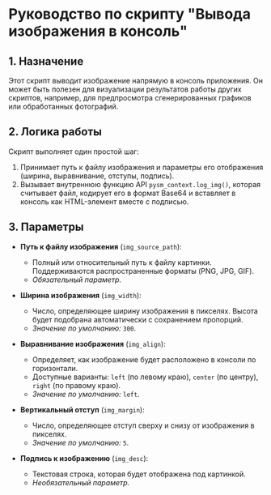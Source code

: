 # Руководство по скрипту "Вывода изображения в консоль"

## 1. Назначение

Этот скрипт выводит изображение напрямую в консоль приложения. Он может быть полезен для визуализации результатов работы других скриптов, например, для предпросмотра сгенерированных графиков или обработанных фотографий.

## 2. Логика работы

Скрипт выполняет один простой шаг:
1.  Принимает путь к файлу изображения и параметры его отображения (ширина, выравнивание, отступы, подпись).
2.  Вызывает внутреннюю функцию API `pysm_context.log_img()`, которая считывает файл, кодирует его в формат Base64 и вставляет в консоль как HTML-элемент вместе с подписью.

## 3. Параметры

-   **Путь к файлу изображения** (`img_source_path`):
    -   Полный или относительный путь к файлу картинки. Поддерживаются распространенные форматы (PNG, JPG, GIF).
    -   *Обязательный параметр.*

-   **Ширина изображения** (`img_width`):
    -   Число, определяющее ширину изображения в пикселях. Высота будет подобрана автоматически с сохранением пропорций.
    -   *Значение по умолчанию:* `300`.

-   **Выравнивание изображения** (`img_align`):
    -   Определяет, как изображение будет расположено в консоли по горизонтали.
    -   Доступные варианты: `left` (по левому краю), `center` (по центру), `right` (по правому краю).
    -   *Значение по умолчанию:* `left`.

-   **Вертикальный отступ** (`img_margin`):
    -   Число, определяющее отступ сверху и снизу от изображения в пикселях.
    -   *Значение по умолчанию:* `5`.

-   **Подпись к изображению** (`img_desc`):
    -   Текстовая строка, которая будет отображена под картинкой.
    -   *Необязательный параметр.*